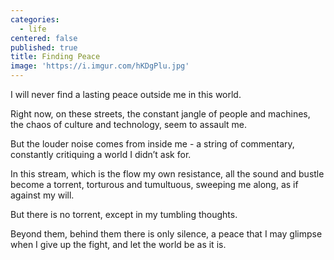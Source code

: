 ```yaml
---
categories:
  - life
centered: false
published: true
title: Finding Peace
image: 'https://i.imgur.com/hKDgPlu.jpg'
---
```

I will never find
a lasting peace 
outside me
in this world.

Right now,
on these streets,
the constant jangle
of people and machines,
the chaos of culture 
and technology,
seem to assault me.

But the louder noise
comes from inside me -
a string of commentary,
constantly critiquing
a world I didn’t ask for.

In this stream, which is
the flow my own resistance,
all the sound and bustle
become a torrent,
torturous and tumultuous,
sweeping me along,
as if against my will.

But there is no torrent,
except in my tumbling thoughts.

Beyond them,
behind them
there is only silence,
a peace that I may glimpse
when I give up the fight,
and let the world be
as it is.





